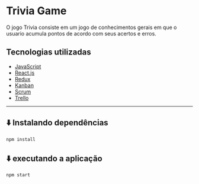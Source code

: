 # Trivia Game
O jogo Trivia consiste em um jogo de conhecimentos gerais em que o usuario acumula pontos de acordo com seus acertos e erros.

## Tecnologias utilizadas
- [JavaScript](https://developer.mozilla.org/pt-BR/docs/Web/JavaScript)
- [React.js](https://pt-br.reactjs.org/)
- [Redux](https://redux.js.org/)
- [Kanban](https://pt.wikipedia.org/wiki/Kanban)
- [Scrum](https://pt.wikipedia.org/wiki/Scrum)
- [Trello](https://trello.com/)
---
## ⬇️ Instalando dependências

```bash
npm install
```
## ⬇️ executando a aplicação
```bash
npm start
```
